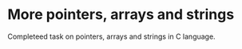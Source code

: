 # More pointers, arrays and strings

Completeed task on pointers, arrays and strings in C language. 

